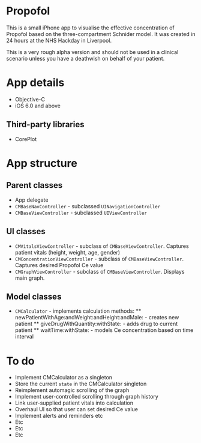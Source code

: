 # Propofol

This is a small iPhone app to visualise the effective concentration of Propofol based on the three-compartment Schnider model.  It was created in 24 hours at the NHS Hackday in Liverpool.

This is a very rough alpha version and should not be used in a clinical scenario unless you have a deathwish on behalf of your patient.

# App details

* Objective-C
* iOS 6.0 and above

## Third-party libraries

* CorePlot

# App structure

## Parent classes

* App delegate
* `CMBaseNavController` - subclassed `UINavigationController`
* `CMBaseViewController` - subclassed `UIViewController`

## UI classes

* `CMVitalsViewController` - subclass of `CMBaseViewController`. Captures patient vitals (height, weight, age, gender)
* `CMConcentrationViewController` - subclass of `CMBaseViewController`. Captures desired Propofol Ce value
* `CMGraphViewController` - subclass of `CMBaseViewController`. Displays main graph.

## Model classes

* `CMCalculator` - implements calculation methods:
** newPatientWithAge:andWeight:andHeight:andMale: - creates new patient
** giveDrugWithQuantity:withState: - adds drug to current patient
** waitTime:withState: - models Ce concentration based on time interval

# To do

* Implement CMCalculator as a singleton
* Store the current `state` in the CMCalculator singleton
* Reimplement automagic scrolling of the graph
* Implement user-controlled scrolling through graph history
* Link user-supplied patient vitals into calculation
* Overhaul UI so that user can set desired Ce value
* Implement alerts and reminders etc
* Etc
* Etc
* Etc
